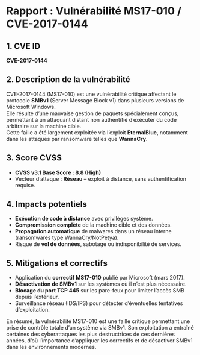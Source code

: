 # Rapport : Vulnérabilité MS17-010 / CVE-2017-0144

## 1. CVE ID  
**CVE-2017-0144**

## 2. Description de la vulnérabilité  
CVE-2017-0144 (MS17-010) est une vulnérabilité critique affectant le protocole **SMBv1** (Server Message Block v1) dans plusieurs versions de Microsoft Windows.  
Elle résulte d’une mauvaise gestion de paquets spécialement conçus, permettant à un attaquant distant non authentifié d’exécuter du code arbitraire sur la machine cible.  
Cette faille a été largement exploitée via l’exploit **EternalBlue**, notamment dans les attaques par ransomware telles que **WannaCry**.

## 3. Score CVSS  
- **CVSS v3.1 Base Score : 8.8 (High)**  
- Vecteur d’attaque : **Réseau** – exploit à distance, sans authentification requise.

## 4. Impacts potentiels  
- **Exécution de code à distance** avec privilèges système.  
- **Compromission complète** de la machine cible et des données.  
- **Propagation automatique** de malwares dans un réseau interne (ransomwares type WannaCry/NotPetya).  
- Risque de **vol de données**, sabotage ou indisponibilité de services.

## 5. Mitigations et correctifs  
- Application du **correctif MS17-010** publié par Microsoft (mars 2017).  
- **Désactivation de SMBv1** sur les systèmes où il n’est plus nécessaire.  
- **Blocage du port TCP 445** sur les pare-feux pour limiter l’accès SMB depuis l’extérieur.  
- Surveillance réseau (IDS/IPS) pour détecter d’éventuelles tentatives d’exploitation.  

En résumé, la vulnérabilité MS17-010 est une faille critique permettant une prise de contrôle totale d’un système via SMBv1. Son exploitation a entraîné certaines des cyberattaques les plus destructrices de ces dernières années, d’où l’importance d’appliquer les correctifs et de désactiver SMBv1 dans les environnements modernes.
